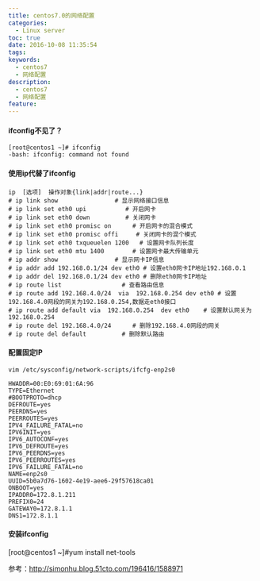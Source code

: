 ```yaml
---
title: centos7.0的网络配置
categories:
  - Linux server
toc: true
date: 2016-10-08 11:35:54
tags:
keywords:
  - centos7
  - 网络配置
description:
  - centos7
  - 网络配置
feature:
---
```


#### ifconfig不见了？
```
[root@centos1 ~]# ifconfig
-bash: ifconfig: command not found
```

#### 使用ip代替了ifconfig
```
ip  [选项]  操作对象{link|addr|route...}
# ip link show                # 显示网络接口信息
# ip link set eth0 upi           # 开启网卡
# ip link set eth0 down          # 关闭网卡
# ip link set eth0 promisc on      # 开启网卡的混合模式
# ip link set eth0 promisc offi     # 关闭网卡的混个模式
# ip link set eth0 txqueuelen 1200   # 设置网卡队列长度
# ip link set eth0 mtu 1400        # 设置网卡最大传输单元
# ip addr show                # 显示网卡IP信息
# ip addr add 192.168.0.1/24 dev eth0 # 设置eth0网卡IP地址192.168.0.1
# ip addr del 192.168.0.1/24 dev eth0 # 删除eth0网卡IP地址
# ip route list                 # 查看路由信息
# ip route add 192.168.4.0/24  via  192.168.0.254 dev eth0 # 设置192.168.4.0网段的网关为192.168.0.254,数据走eth0接口
# ip route add default via  192.168.0.254  dev eth0    # 设置默认网关为192.168.0.254
# ip route del 192.168.4.0/24      # 删除192.168.4.0网段的网关
# ip route del default          # 删除默认路由
```
<!-- more  -->
#### 配置固定IP
`vim /etc/sysconfig/network-scripts/ifcfg-enp2s0`
```
HWADDR=00:E0:69:01:6A:96
TYPE=Ethernet
#BOOTPROTO=dhcp
DEFROUTE=yes
PEERDNS=yes
PEERROUTES=yes
IPV4_FAILURE_FATAL=no
IPV6INIT=yes
IPV6_AUTOCONF=yes
IPV6_DEFROUTE=yes
IPV6_PEERDNS=yes
IPV6_PEERROUTES=yes
IPV6_FAILURE_FATAL=no
NAME=enp2s0
UUID=5b0a7d76-1602-4e19-aee6-29f57618ca01
ONBOOT=yes
IPADDR0=172.8.1.211
PREFIX0=24
GATEWAY0=172.8.1.1
DNS1=172.8.1.1
```

#### 安装ifconfig
[root@centos1 ~]#yum install net-tools

参考：http://simonhu.blog.51cto.com/196416/1588971